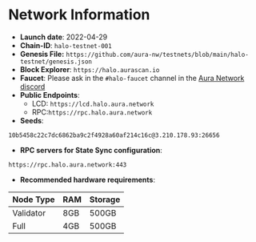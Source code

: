 # Network Information
- **Launch date**: 2022-04-29
- **Chain-ID**: `halo-testnet-001`
- **Genesis File:** `https://github.com/aura-nw/testnets/blob/main/halo-testnet/genesis.json`
- **Block Explorer**: `https://halo.aurascan.io`
- **Faucet**: Please ask in the `#halo-faucet` channel in the [Aura Network discord](https://discord.com/invite/PNCp4CXj7K)
- **Public Endpoints**:
  - LCD: `https://lcd.halo.aura.network`
  - RPC:`https://rpc.halo.aura.network`
- **Seeds**:
```
10b5458c22c7dc6862ba9c2f4928a60af214c16c@3.210.178.93:26656
```
- **RPC servers for State Sync configuration**:
```
https://rpc.halo.aura.network:443
```
- **Recommended hardware requirements**:

| Node Type  | RAM  | Storage  | 
|------------|------|----------|
| Validator  | 8GB  | 500GB    |
| Full       | 4GB  | 500GB    |  
